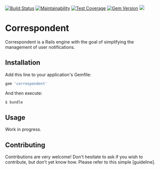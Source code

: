 [![Build Status](https://travis-ci.com/vinistock/correspondent.svg?branch=master)](https://travis-ci.com/vinistock/correspondent) [![Maintainability](https://api.codeclimate.com/v1/badges/07592c6d6b946a7b71fc/maintainability)](https://codeclimate.com/github/vinistock/correspondent/maintainability) [![Test Coverage](https://api.codeclimate.com/v1/badges/07592c6d6b946a7b71fc/test_coverage)](https://codeclimate.com/github/vinistock/correspondent/test_coverage) [![Gem Version](https://badge.fury.io/rb/correspondent.svg)](https://badge.fury.io/rb/correspondent) ![](http://ruby-gem-downloads-badge.herokuapp.com/correspondent?color=brightgreen&type=total)

# Correspondent

Correspondent is a Rails engine with the goal of simplifying the management of user notifications.

## Installation

Add this line to your application's Gemfile:

```ruby
gem 'correspondent'
```

And then execute:
```bash
$ bundle
```

## Usage

Work in progress.

## Contributing

Contributions are very welcome! Don't hesitate to ask if you wish to contribute, but don't yet know how. Please refer to this simple [guideline].
